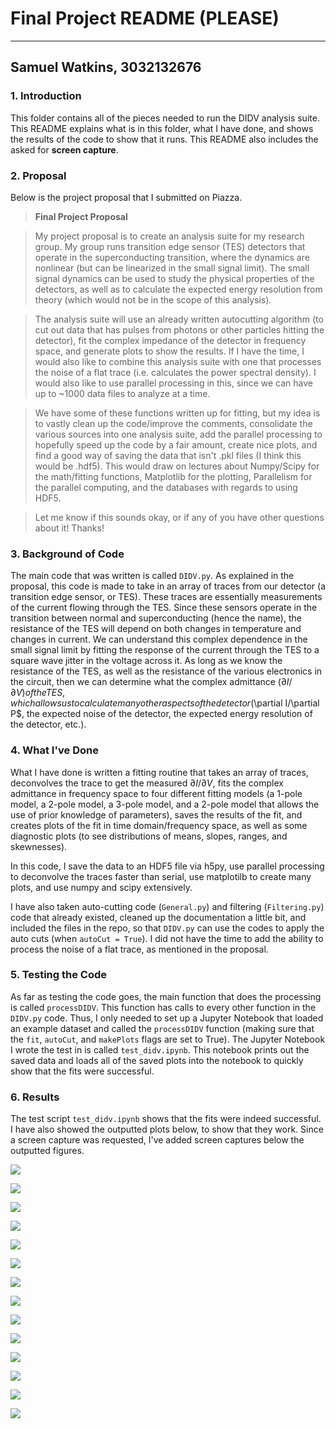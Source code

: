 # Final Project README (PLEASE)
----
## Samuel Watkins, 3032132676

### 1. Introduction

This folder contains all of the pieces needed to run the DIDV analysis suite. This README explains what is in this folder, what I have done, and shows the results of the code to show that it runs. This README also includes the asked for **screen capture**.

### 2. Proposal

Below is the project proposal that I submitted on Piazza.

> **Final Project Proposal**

>My project proposal is to create an analysis suite for my research group. My group runs transition edge sensor (TES) detectors that operate in the superconducting transition, where the dynamics are nonlinear (but can be linearized in the small signal limit). The small signal dynamics can be used to study the physical properties of the detectors, as well as to calculate the expected energy resolution from theory (which would not be in the scope of this analysis). 

>The analysis suite will use an already written autocutting algorithm (to cut out data that has pulses from photons or other particles hitting the detector), fit the complex impedance of the detector in frequency space, and generate plots to show the results. If I have the time, I would also like to combine this analysis suite with one that processes the noise of a flat trace (i.e. calculates the power spectral density). I would also like to use parallel processing in this, since we can have up to ~1000 data files to analyze at a time.

>We have some of these functions written up for fitting, but my idea is to vastly clean up the code/improve the comments, consolidate the various sources into one analysis suite, add the parallel processing to hopefully speed up the code by a fair amount, create nice plots, and find a good way of saving the data that isn't .pkl files (I think this would be .hdf5). This would draw on lectures about Numpy/Scipy for the math/fitting functions, Matplotlib for the plotting, Parallelism for the parallel computing, and the databases with regards to using HDF5.

>Let me know if this sounds okay, or if any of you have other questions about it! Thanks!

### 3. Background of Code

The main code that was written is called `DIDV.py`. As explained in the proposal, this code is made to take in an array of traces from our detector (a transition edge sensor, or TES). These traces are essentially measurements of the current flowing through the TES. Since these sensors operate in the transition between normal and superconducting (hence the name), the resistance of the TES will depend on both changes in temperature and changes in current. We can understand this complex dependence in the small signal limit by fitting the response of the current through the TES to a square wave jitter in the voltage across it. As long as we know the resistance of the TES, as well as the resistance of the various electronics in the circuit, then we can determine what the complex admittance ($\partial I/\partial V) of the TES, which allows us to calculate many other aspects of the detector ($\partial I/\partial P$, the expected noise of the detector, the expected energy resolution of the detector, etc.).

### 4. What I've Done

What I have done is written a fitting routine that takes an array of traces, deconvolves the trace to get the measured $\partial I/ \partial V$, fits the complex admittance in frequency space to four different fitting models (a 1-pole model, a 2-pole model, a 3-pole model, and a 2-pole model that allows the use of prior knowledge of parameters), saves the results of the fit, and creates plots of the fit in time domain/frequency space, as well as some diagnostic plots (to see distributions of means, slopes, ranges, and skewnesses).

In this code, I save the data to an HDF5 file via h5py, use parallel processing to deconvolve the traces faster than serial, use matplotilb to create many plots, and use numpy and scipy extensively.

I have also taken auto-cutting code (`General.py`) and filtering (`Filtering.py`) code that already existed, cleaned up the documentation a little bit, and included the files in the repo, so that `DIDV.py` can use the codes to apply the auto cuts (when `autoCut = True`). I did not have the time to add the ability to process the noise of a flat trace, as mentioned in the proposal.

### 5. Testing the Code

As far as testing the code goes, the main function that does the processing is called `processDIDV`. This function has calls to every other function in the `DIDV.py` code. Thus, I only needed to set up a Jupyter Notebook that loaded an example dataset and called the `processDIDV` function (making sure that the `fit`, `autoCut`, and `makePlots` flags are set to True). The Jupyter Notebook I wrote the test in is called `test_didv.ipynb`. This notebook prints out the saved data and loads all of the saved plots into the notebook to quickly show that the fits were successful.

### 6. Results

The test script `test_didv.ipynb` shows that the fits were indeed successful. I have also showed the outputted plots below, to show that they work. Since a screen capture was requested, I've added screen captures below the outputted figures.

![](dIsTracesexample_traces_data.png)

![](dIsTracesFitexample_traces_data.png)

![](dIsTracesZoomFitexample_traces_data.png)

![](dIsTracesFlippedexample_traces_data.png)

![](dIdV_Realexample_traces_data.png)

![](dIdV_Imagexample_traces_data.png)

![](dIdV_Meanexample_traces_data.png)

![](dIdV_Rangeexample_traces_data.png)

![](dIdV_Slopeexample_traces_data.png)

![](dIdV_Skewnessexample_traces_data.png)

![](Capture_1.png)

![](Capture_2.png)

![](Capture_3.png)

![](Capture_4.png)
